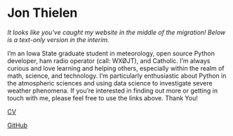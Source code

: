 # Jon Thielen

*It looks like you've caught my website in the middle of the migration! Below is a text-only version in the interim.*

I’m an Iowa State graduate student in meteorology, open source Python developer, 
ham radio operator (call: WXØJT), and Catholic. I’m always curious and love learning
and helping others, especially within the realm of math, science, and technology. 
I’m particularly enthusiastic about Python in the atmospheric sciences and using 
data science to investigate severe weather phenomena. If you’re interested in finding 
out more or getting in touch with me, please feel free to use the links above. Thank You! 

[CV](thielen_curriculum_vitae_dec_2018.pdf)

[GitHub](https://github.com/jthielen)
